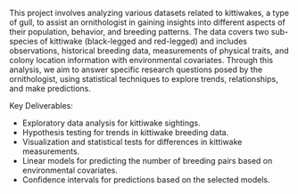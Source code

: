 This project involves analyzing various datasets related to kittiwakes, a type of gull, to assist an ornithologist in gaining insights into different aspects of their population, behavior, and breeding patterns. 
The data covers two sub-species of kittiwake (black-legged and red-legged) and includes observations, historical breeding data, measurements of physical traits, and colony location information with environmental covariates. 
Through this analysis, we aim to answer specific research questions posed by the ornithologist, using statistical techniques to explore trends, relationships, and make predictions.

Key Deliverables:

- Exploratory data analysis for kittiwake sightings.
- Hypothesis testing for trends in kittiwake breeding data.
- Visualization and statistical tests for differences in kittiwake measurements.
- Linear models for predicting the number of breeding pairs based on environmental covariates.
- Confidence intervals for predictions based on the selected models.
